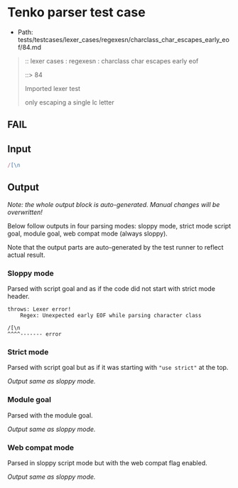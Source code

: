 # Tenko parser test case

- Path: tests/testcases/lexer_cases/regexesn/charclass_char_escapes_early_eof/84.md

> :: lexer cases : regexesn : charclass char escapes early eof
>
> ::> 84
>
> Imported lexer test
>
> only escaping a single lc letter

## FAIL

## Input

`````js
/[\n
`````

## Output

_Note: the whole output block is auto-generated. Manual changes will be overwritten!_

Below follow outputs in four parsing modes: sloppy mode, strict mode script goal, module goal, web compat mode (always sloppy).

Note that the output parts are auto-generated by the test runner to reflect actual result.

### Sloppy mode

Parsed with script goal and as if the code did not start with strict mode header.

`````
throws: Lexer error!
    Regex: Unexpected early EOF while parsing character class

/[\n
^^^^------- error
`````

### Strict mode

Parsed with script goal but as if it was starting with `"use strict"` at the top.

_Output same as sloppy mode._

### Module goal

Parsed with the module goal.

_Output same as sloppy mode._

### Web compat mode

Parsed in sloppy script mode but with the web compat flag enabled.

_Output same as sloppy mode._
